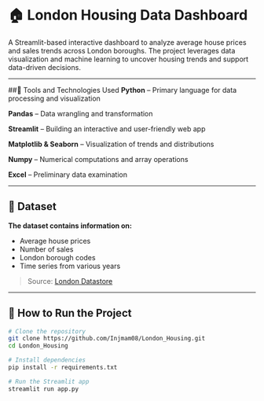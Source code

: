# 🏠 London Housing Data Dashboard

A Streamlit-based interactive dashboard to analyze average house prices and sales trends across London boroughs. The project leverages data visualization and machine learning to uncover housing trends and support data-driven decisions.

---

##🧰 Tools and Technologies Used
**Python** – Primary language for data processing and visualization

**Pandas** – Data wrangling and transformation

**Streamlit** – Building an interactive and user-friendly web app

**Matplotlib & Seaborn** – Visualization of trends and distributions

**Numpy** – Numerical computations and array operations

**Excel** – Preliminary data examination

---

## 🧾 Dataset

**The dataset contains information on:**
- Average house prices
- Number of sales
- London borough codes
- Time series from various years

> Source: [London Datastore](https://data.london.gov.uk/dataset/average-house-prices)

---

## 🚀 How to Run the Project

```bash
# Clone the repository
git clone https://github.com/Injmam08/London_Housing.git
cd London_Housing

# Install dependencies
pip install -r requirements.txt

# Run the Streamlit app
streamlit run app.py
